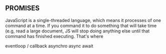 ## **PROMISES**

JavaScript is a single-threaded language, which means it processes of one command at a time. If you command it to do something that will take time (e.g, read a large document, JS will stop doing anything else until that command has finished executing. That's where


eventloop / callback 
asynchro
async await 